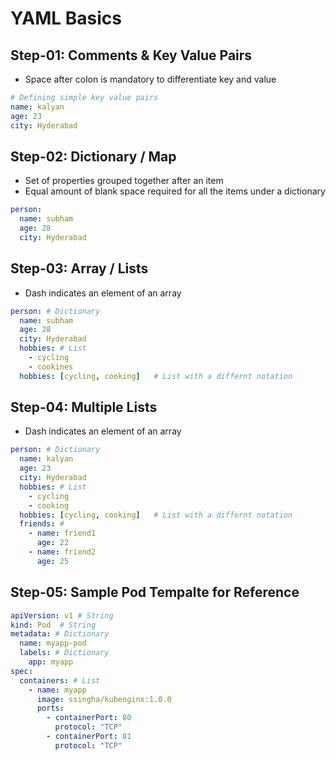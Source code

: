 # YAML Basics

## Step-01: Comments & Key Value Pairs
- Space after colon is mandatory to differentiate key and value
```yml
# Defining simple key value pairs
name: kalyan
age: 23
city: Hyderabad
```

## Step-02: Dictionary / Map
- Set of properties grouped together after an item
- Equal amount of blank space required for all the items under a dictionary
```yml
person:
  name: subham
  age: 28
  city: Hyderabad
```

## Step-03: Array / Lists
- Dash indicates an element of an array
```yml
person: # Dictionary
  name: subham
  age: 28
  city: Hyderabad
  hobbies: # List  
    - cycling
    - cookines
  hobbies: [cycling, cooking]   # List with a differnt notation  
```  

## Step-04: Multiple Lists
- Dash indicates an element of an array
```yml
person: # Dictionary
  name: kalyan
  age: 23
  city: Hyderabad
  hobbies: # List  
    - cycling
    - cooking
  hobbies: [cycling, cooking]   # List with a differnt notation  
  friends: # 
    - name: friend1
      age: 22
    - name: friend2
      age: 25            
```  


## Step-05: Sample Pod Tempalte for Reference
```yml
apiVersion: v1 # String
kind: Pod  # String
metadata: # Dictionary
  name: myapp-pod
  labels: # Dictionary 
    app: myapp         
spec:
  containers: # List
    - name: myapp
      image: ssingha/kubenginx:1.0.0
      ports:
        - containerPort: 80
          protocol: "TCP"
        - containerPort: 81
          protocol: "TCP"
```




